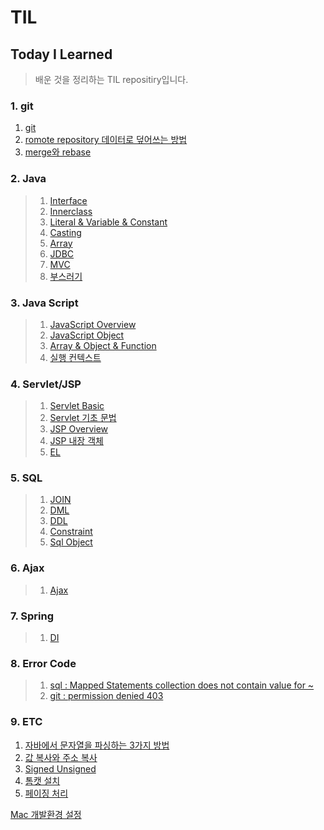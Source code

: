 TIL 
==========
## Today I Learned
> 배운 것을 정리하는 TIL repositiry입니다.

### 1. git  

1. [git](https://github.com/sis92345/TIL/blob/master/git/git.md)
2. [romote repository 데이터로 덮어쓰는 방법](https://github.com/sis92345/TIL/blob/master/git/gitOverwrite.md)
3. [merge와 rebase](https://github.com/sis92345/TIL/blob/master/git/rebaseAndMerge.md)

### 2. Java  
> 1. [Interface](https://github.com/sis92345/TIL/blob/master/Java/Interface.md)
> 2. [Innerclass](https://github.com/sis92345/TIL/blob/master/Java/Inner%20class.md)
> 3. [Literal & Variable & Constant](https://github.com/sis92345/TIL/blob/master/Java/literal%20%26%20variable.md)
> 4. [Casting](https://github.com/sis92345/TIL/blob/master/Java/Casting.md)
> 5. [Array](https://github.com/sis92345/TIL/blob/master/Java/Array.md#1-배열의-개념)
> 6. [JDBC](https://github.com/sis92345/TIL/blob/master/Java/JDBC.md)
> 7. [MVC](https://github.com/sis92345/TIL/blob/master/Java/MVC.md)
> 8. [부스러기](https://github.com/sis92345/TIL/blob/master/Java/부스러기.md)

### 3. Java Script

> 1. [JavaScript Overview](https://github.com/sis92345/TIL/blob/master/JavaScript/JavaScriptOverview.md)
> 2. [JavaScript Object](https://github.com/sis92345/TIL/blob/master/JavaScript/JavaScriptObject.md)
> 3. [Array & Object & Function](https://github.com/sis92345/TIL/blob/master/JavaScript/Array%26Object.md)
> 4. [실행 컨텍스트](https://github.com/sis92345/TIL/blob/master/JavaScript/executionContext.md)

### 4. Servlet/JSP

> 1. [Servlet Basic](https://github.com/sis92345/TIL/blob/master/Servlet/Servlet.md)
> 2. [Servlet 기초 문법](https://github.com/sis92345/TIL/blob/master/Servlet%26JSP/Servlet%20basic%20syntax.md)
> 3. [JSP Overview](https://github.com/sis92345/TIL/blob/master/Servlet%26JSP/JSP%20Overview.md)
> 4. [JSP 내장 객체](https://github.com/sis92345/TIL/blob/master/Servlet%26JSP/JSP%20Implicit%20Object.md)
> 5. [EL](https://github.com/sis92345/TIL/blob/master/Servlet%26JSP/El.md)



### 5. SQL

> 1. [JOIN](https://github.com/sis92345/TIL/blob/master/Sql/join.md)
> 2. [DML](https://github.com/sis92345/TIL/blob/master/Sql/DML.md)
> 3. [DDL](https://github.com/sis92345/TIL/blob/master/Sql/DDL.md)
> 4. [Constraint](https://github.com/sis92345/TIL/blob/master/Sql/Constraint.md)
> 5. [Sql Object](https://github.com/sis92345/TIL/blob/master/Sql/SqlObject.md)

### 6. Ajax

> 1. [Ajax](https://github.com/sis92345/TIL/blob/master/Ajax/Ajax.md)

### 7. Spring

> 1. [DI](https://github.com/sis92345/TIL/blob/master/Spring/README.md)

### 8. Error Code

> 1. [sql : Mapped Statements collection does not contain value for ~ ](https://github.com/sis92345/TIL/blob/master/ErrorCode/MappedStatement.md)
> 2. [git : permission denied 403](https://github.com/sis92345/TIL/blob/master/ErrorCode/gitPermissionDenied.md)

### 9. ETC    

1. [자바에서 문자열을 파싱하는 3가지 방법](https://github.com/sis92345/TIL/blob/master/ETC/ParsingInJava.md)
2. [값 복사와 주소 복사](https://github.com/sis92345/TIL/blob/master/ETC/Copy.md)
3. [Signed Unsigned](https://github.com/sis92345/TIL/blob/master/ETC/Signed%20Unsigned.md)
4. [톰캣 설치](https://github.com/sis92345/TIL/blob/master/ETC/Tomcat_install.md)
5. [페이징 처리](https://github.com/sis92345/TIL/blob/master/Paging_Oracle_rownum/페이징%20처리.md)

[Mac 개발환경 설정](https://github.com/sis92345/TIL/blob/master/ETC/Mac%20개발환경%20설정.md)
